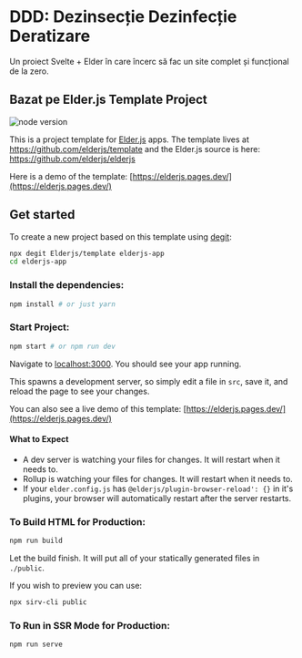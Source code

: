 # DDD: Dezinsecție Dezinfecție Deratizare

Un proiect Svelte + Elder în care încerc să fac un site complet și funcțional de la zero.

## Bazat pe Elder.js Template Project

<img src="https://img.shields.io/badge/dynamic/json?color=brightgreen&label=Node&query=engines.node&url=https%3A%2F%2Fraw.githubusercontent.com%2Felderjs%2Ftemplate%2Fmaster%2Fpackage.json" alt="node version" />

This is a project template for [Elder.js](https://elderguide.com/tech/elderjs/) apps. The template lives at https://github.com/elderjs/template and the Elder.js source is here: https://github.com/elderjs/elderjs

Here is a demo of the template: [https://elderjs.pages.dev/](https://elderjs.pages.dev/)

## Get started

To create a new project based on this template using [degit](https://github.com/Rich-Harris/degit):

```bash
npx degit Elderjs/template elderjs-app
cd elderjs-app
```

### Install the dependencies:

```bash
npm install # or just yarn
```

### Start Project:

```bash
npm start # or npm run dev
```

Navigate to [localhost:3000](http://localhost:3000). You should see your app running.

This spawns a development server, so simply edit a file in `src`, save it, and reload the page to see your changes.

You can also see a live demo of this template: [https://elderjs.pages.dev/](https://elderjs.pages.dev/)

#### What to Expect

- A dev server is watching your files for changes. It will restart when it needs to.
- Rollup is watching your files for changes. It will restart when it needs to.
- If your `elder.config.js` has `@elderjs/plugin-browser-reload': {}` in it's plugins, your browser will automatically restart after the server restarts.

### To Build HTML for Production:

```bash
npm run build
```

Let the build finish. It will put all of your statically generated files in `./public`.

If you wish to preview you can use:

```bash
npx sirv-cli public
```

### To Run in SSR Mode for Production:

```bash
npm run serve
```